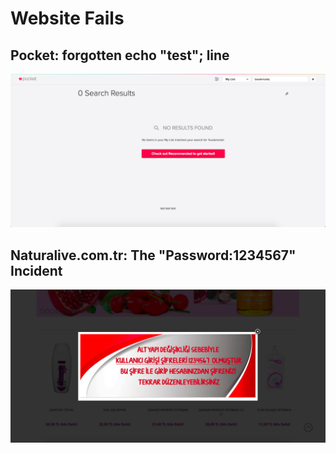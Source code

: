 # Website Fails

## Pocket: forgotten echo "test"; line

![image-1](pocket.png)

## Naturalive.com.tr: The "Password:1234567" Incident

![image-2](naturalivecomtr.png)